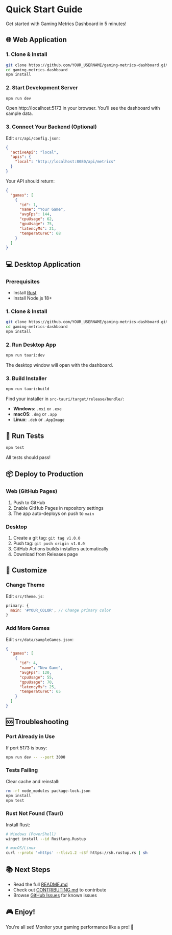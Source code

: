 # Quick Start Guide

Get started with Gaming Metrics Dashboard in 5 minutes!

## 🌐 Web Application

### 1. Clone & Install

```bash
git clone https://github.com/YOUR_USERNAME/gaming-metrics-dashboard.git
cd gaming-metrics-dashboard
npm install
```

### 2. Start Development Server

```bash
npm run dev
```

Open http://localhost:5173 in your browser. You'll see the dashboard with sample data.

### 3. Connect Your Backend (Optional)

Edit `src/api/config.json`:

```json
{
  "activeApi": "local",
  "apis": {
    "local": "http://localhost:8080/api/metrics"
  }
}
```

Your API should return:

```json
{
  "games": [
    {
      "id": 1,
      "name": "Your Game",
      "avgFps": 144,
      "cpuUsage": 62,
      "gpuUsage": 75,
      "latencyMs": 21,
      "temperatureC": 68
    }
  ]
}
```

## 💻 Desktop Application

### Prerequisites

- Install [Rust](https://www.rust-lang.org/tools/install)
- Install Node.js 18+

### 1. Clone & Install

```bash
git clone https://github.com/YOUR_USERNAME/gaming-metrics-dashboard.git
cd gaming-metrics-dashboard
npm install
```

### 2. Run Desktop App

```bash
npm run tauri:dev
```

The desktop window will open with the dashboard.

### 3. Build Installer

```bash
npm run tauri:build
```

Find your installer in `src-tauri/target/release/bundle/`:
- **Windows**: `.msi` or `.exe`
- **macOS**: `.dmg` or `.app`
- **Linux**: `.deb` or `.AppImage`

## 🧪 Run Tests

```bash
npm test
```

All tests should pass!

## 📦 Deploy to Production

### Web (GitHub Pages)

1. Push to GitHub
2. Enable GitHub Pages in repository settings
3. The app auto-deploys on push to `main`

### Desktop

1. Create a git tag: `git tag v1.0.0`
2. Push tag: `git push origin v1.0.0`
3. GitHub Actions builds installers automatically
4. Download from Releases page

## 🎨 Customize

### Change Theme

Edit `src/theme.js`:

```js
primary: {
  main: '#YOUR_COLOR', // Change primary color
}
```

### Add More Games

Edit `src/data/sampleGames.json`:

```json
{
  "games": [
    {
      "id": 4,
      "name": "New Game",
      "avgFps": 120,
      "cpuUsage": 55,
      "gpuUsage": 70,
      "latencyMs": 25,
      "temperatureC": 65
    }
  ]
}
```

## 🆘 Troubleshooting

### Port Already in Use

If port 5173 is busy:

```bash
npm run dev -- --port 3000
```

### Tests Failing

Clear cache and reinstall:

```bash
rm -rf node_modules package-lock.json
npm install
npm test
```

### Rust Not Found (Tauri)

Install Rust:

```bash
# Windows (PowerShell)
winget install --id Rustlang.Rustup

# macOS/Linux
curl --proto '=https' --tlsv1.2 -sSf https://sh.rustup.rs | sh
```

## 📚 Next Steps

- Read the full [README.md](README.md)
- Check out [CONTRIBUTING.md](CONTRIBUTING.md) to contribute
- Browse [GitHub Issues](https://github.com/YOUR_USERNAME/gaming-metrics-dashboard/issues) for known issues

## 🎮 Enjoy!

You're all set! Monitor your gaming performance like a pro! 🚀
